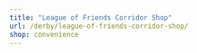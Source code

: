 ```yaml
---
title: "League of Friends Corridor Shop"
url: /derby/league-of-friends-corridor-shop/
shop: convenience
---
```

